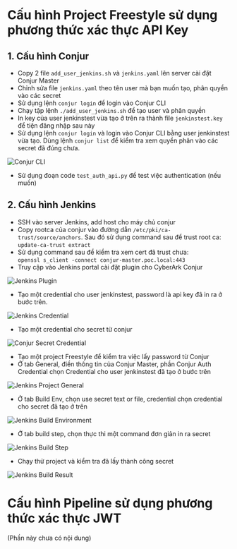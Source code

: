 # Cấu hình Project Freestyle sử dụng phương thức xác thực API Key

## 1. Cấu hình Conjur

- Copy 2 file `add_user_jenkins.sh` và `jenkins.yaml` lên server cài đặt Conjur Master
- Chỉnh sửa file `jenkins.yaml` theo tên user mà bạn muốn tạo, phân quyền vào các secret
- Sử dụng lệnh `conjur login` để login vào Conjur CLI
- Chạy tập lệnh `./add_user_jenkins.sh` để tạo user và phân quyền
- In key của user jenkinstest vừa tạo ở trên ra thành file `jenkinstest.key` để tiện đăng nhập sau này
- Sử dụng lệnh `conjur login` và login vào Conjur CLI bằng user jenkinstest vừa tạo. Dùng lệnh `conjur list` để kiểm tra xem quyền phân vào các secret đã đúng chưa.

![Conjur CLI](https://github.com/user-attachments/assets/c53d72c5-ce5d-43e9-a53a-480a64564383)

- Sử dụng đoạn code `test_auth_api.py` để test việc authentication (nếu muốn)

## 2. Cấu hình Jenkins

- SSH vào server Jenkins, add host cho máy chủ conjur 
- Copy rootca của conjur vào đường dẫn `/etc/pki/ca-trust/source/anchors`. Sau đó sử dụng command sau để trust root ca:  
`update-ca-trust extract`   
- Sử dụng command sau để kiểm tra xem cert đã trust chưa:  
`openssl s_client -connect conjur-master.poc.local:443`    
- Truy cập vào Jenkins portal cài đặt plugin cho CyberArk Conjur

![Jenkins Plugin](https://github.com/user-attachments/assets/3362b100-8220-4c47-bc4b-c2d041ccf25a)

- Tạo một credential cho user jenkinstest, password là api key đã in ra ở bước trên.

![Jenkins Credential](https://github.com/user-attachments/assets/14f317b8-7101-4508-9c5a-0b96d12a43c7)

- Tạo một credential cho secret từ conjur

![Conjur Secret Credential](https://github.com/user-attachments/assets/fcbdcc04-140b-4124-9cec-2160232b668b)

- Tạo một project Freestyle để kiểm tra việc lấy password từ Conjur
- Ở tab General, điền thông tin của Conjur Master, phần Conjur Auth Credential chọn Credential cho user jenkinstest đã tạo ở bước trên

![Jenkins Project General](https://github.com/user-attachments/assets/6e1da309-e79b-42a3-9537-d5c00f39c06c)

- Ở tab Build Env, chọn use secret text or file, credential chọn credential cho secret đã tạo ở trên

![Jenkins Build Environment](https://github.com/user-attachments/assets/4c61b77e-8e50-4185-970d-a85f184abc13)

- Ở tab build step, chọn thực thi một command đơn giản in ra secret 

![Jenkins Build Step](https://github.com/user-attachments/assets/66359685-17db-4a50-a3b5-8332a0ee9a02)

- Chạy thử project và kiểm tra đã lấy thành công secret 

![Jenkins Build Result](https://github.com/user-attachments/assets/93551ac0-9016-4351-816d-40e2c6cfb25d)

# Cấu hình Pipeline sử dụng phương thức xác thực JWT

(Phần này chưa có nội dung)
